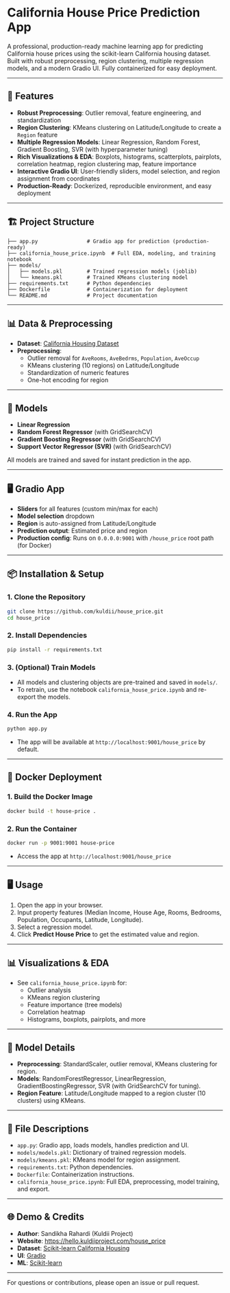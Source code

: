 # California House Price Prediction App

A professional, production-ready machine learning app for predicting California house prices using the scikit-learn California housing dataset. Built with robust preprocessing, region clustering, multiple regression models, and a modern Gradio UI. Fully containerized for easy deployment.

---

## 🚀 Features

- **Robust Preprocessing**: Outlier removal, feature engineering, and standardization
- **Region Clustering**: KMeans clustering on Latitude/Longitude to create a `Region` feature
- **Multiple Regression Models**: Linear Regression, Random Forest, Gradient Boosting, SVR (with hyperparameter tuning)
- **Rich Visualizations & EDA**: Boxplots, histograms, scatterplots, pairplots, correlation heatmap, region clustering map, feature importance
- **Interactive Gradio UI**: User-friendly sliders, model selection, and region assignment from coordinates
- **Production-Ready**: Dockerized, reproducible environment, and easy deployment

---

## 🏗️ Project Structure

```
├── app.py                # Gradio app for prediction (production-ready)
├── california_house_price.ipynb  # Full EDA, modeling, and training notebook
├── models/
│   ├── models.pkl        # Trained regression models (joblib)
│   └── kmeans.pkl        # Trained KMeans clustering model
├── requirements.txt      # Python dependencies
├── Dockerfile            # Containerization for deployment
└── README.md             # Project documentation
```

---

## 📊 Data & Preprocessing

- **Dataset**: [California Housing Dataset](https://scikit-learn.org/stable/datasets/real_world.html#california-housing-dataset)
- **Preprocessing**:
  - Outlier removal for `AveRooms`, `AveBedrms`, `Population`, `AveOccup`
  - KMeans clustering (10 regions) on Latitude/Longitude
  - Standardization of numeric features
  - One-hot encoding for region

---

## 🧠 Models

- **Linear Regression**
- **Random Forest Regressor** (with GridSearchCV)
- **Gradient Boosting Regressor** (with GridSearchCV)
- **Support Vector Regressor (SVR)** (with GridSearchCV)

All models are trained and saved for instant prediction in the app.

---

## 🖥️ Gradio App

- **Sliders** for all features (custom min/max for each)
- **Model selection** dropdown
- **Region** is auto-assigned from Latitude/Longitude
- **Prediction output**: Estimated price and region
- **Production config**: Runs on `0.0.0.0:9001` with `/house_price` root path (for Docker)

---

## 📦 Installation & Setup

### 1. Clone the Repository
```bash
git clone https://github.com/kuldii/house_price.git
cd house_price
```

### 2. Install Dependencies
```bash
pip install -r requirements.txt
```

### 3. (Optional) Train Models
- All models and clustering objects are pre-trained and saved in `models/`.
- To retrain, use the notebook `california_house_price.ipynb` and re-export the models.

### 4. Run the App
```bash
python app.py
```
- The app will be available at `http://localhost:9001/house_price` by default.

---

## 🐳 Docker Deployment

### 1. Build the Docker Image
```bash
docker build -t house-price .
```

### 2. Run the Container
```bash
docker run -p 9001:9001 house-price
```
- Access the app at `http://localhost:9001/house_price`

---

## 🖥️ Usage

1. Open the app in your browser.
2. Input property features (Median Income, House Age, Rooms, Bedrooms, Population, Occupants, Latitude, Longitude).
3. Select a regression model.
4. Click **Predict House Price** to get the estimated value and region.

---

## 📊 Visualizations & EDA
- See `california_house_price.ipynb` for:
  - Outlier analysis
  - KMeans region clustering
  - Feature importance (tree models)
  - Correlation heatmap
  - Histograms, boxplots, pairplots, and more

---

## 📝 Model Details
- **Preprocessing**: StandardScaler, outlier removal, KMeans clustering for region.
- **Models**: RandomForestRegressor, LinearRegression, GradientBoostingRegressor, SVR (with GridSearchCV for tuning).
- **Region Feature**: Latitude/Longitude mapped to a region cluster (10 clusters) using KMeans.

---

## 📁 File Descriptions
- `app.py`: Gradio app, loads models, handles prediction and UI.
- `models/models.pkl`: Dictionary of trained regression models.
- `models/kmeans.pkl`: KMeans model for region assignment.
- `requirements.txt`: Python dependencies.
- `Dockerfile`: Containerization instructions.
- `california_house_price.ipynb`: Full EDA, preprocessing, model training, and export.

---

## 🌐 Demo & Credits
- **Author**: Sandikha Rahardi (Kuldii Project)
- **Website**: https://hello.kuldiiproject.com/house_price
- **Dataset**: [Scikit-learn California Housing](https://scikit-learn.org/stable/datasets/real_world.html#california-housing-dataset)
- **UI**: [Gradio](https://gradio.app/)
- **ML**: [Scikit-learn](https://scikit-learn.org/)

---

For questions or contributions, please open an issue or pull request.
